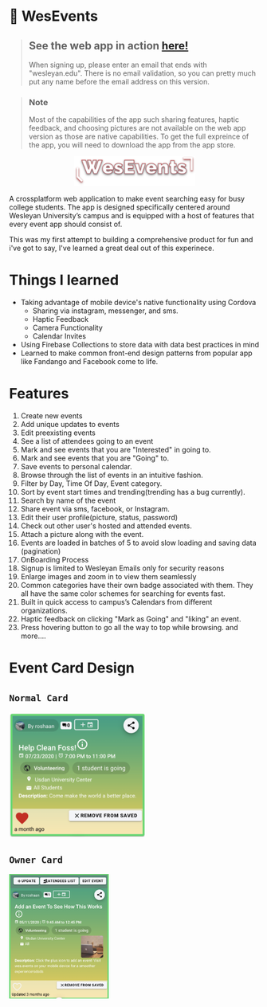 # 📅 WesEvents
> ## See the web app in action [here!](https://weseventsdatabase.web.app/)
> When signing up, please enter an email that ends with "wesleyan.edu". There is no email validation, so you can pretty much put any name before the email address on this version. 


> ### Note
> Most of the capabilities of the app such sharing features, haptic feedback, and choosing pictures are not available on the web app version as those are native capabilities. To get the full expreince of the app, you will need to download the app from the app store. 

<p align="center">
<img src = "WesEventsImages/weseventsLogo.png" height = 60px />
</p>

A crossplatform web application to make event searching easy for busy college students. The app is designed specifically centered around Wesleyan University’s 
campus and is equipped with a host of features that every event app should consist of. 

This was my first attempt to building a comprehensive product for fun and i've got to say, I've learned a great deal out of this experinece. 

# Things I learned
- Taking advantage of mobile device's native functionality using Cordova
    - Sharing via instagram, messenger, and sms. 
    - Haptic Feedback
    - Camera Functionality
    - Calendar Invites
- Using Firebase Collections to store data with data best practices in mind
- Learned to make common front-end design patterns from popular app like Fandango and Facebook come to life. 
 
# Features
1. Create new events
2. Add unique updates to events
3. Edit preexisting events
4. See a list of attendees going to an event
5. Mark and see events that you are "Interested" in going to.
5. Mark and see events that you are "Going" to.
6. Save events to personal calendar. 
7. Browse through the list of events in an intuitive fashion.
8. Filter by Day, Time Of Day, Event category. 
9. Sort by event start times and trending(trending has a bug currently).
10. Search by name of the event
11. Share event via sms, facebook, or Instagram. 
12. Edit their user profile(picture, status, password)
13. Check out other user's hosted and attended events.
14. Attach a picture along with the event.
15. Events are loaded in batches of 5 to avoid slow loading and saving data (pagination)
16. OnBoarding Process 
17. Signup is limited to Wesleyan Emails only for security reasons
18. Enlarge images and zoom in to view them seamlessly 
19. Common categories have their own badge associated with them. They all have the same color schemes for searching for events fast. 
20. Built in quick access to campus’s Calendars from different organizations.
21. Haptic feedback on clicking "Mark as Going" and "liking" an event. 
22. Press hovering button to go all the way to top while browsing.
    and more....


# Event Card Design

## `Normal Card`
<img src = "WesEventsImages/WesEventsNormalCard.png" height = 250px />


## `Owner Card`
<img src = "WesEventsImages/WesEventsAdminCard.png" height = 250px />










